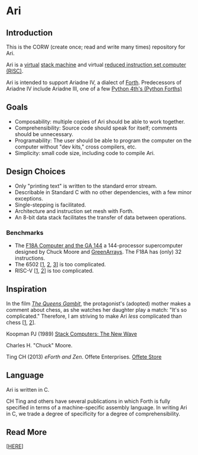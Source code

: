 Ari
===

Introduction
------------

This is the CORW (create once; read and write many times) repository for Ari.

Ari is a [virtual](https://en.wikipedia.org/wiki/Virtual_machine) [stack machine](https://en.m.wikipedia.org/wiki/Stack_machine) and virtual [reduced instruction set computer (RISC)](https://en.wikipedia.org/wiki/Reduced_instruction_set_computer).

Ari is intended to support Ariadne IV, a dialect of [Forth](http://forth.org). Predecessors of Ariadne IV include Ariadne III, one of a few [Python 4th's (Python Forths)](https://github.com/dmparrishphd/Python4th)


Goals
-----

 - Composability: multiple copies of Ari should be able to work together.
 - Comprehensibility: Source code should speak for itself; comments should be unnecessary.
 - Programability: The user should be able to program the computer on the computer without "dev kits," cross compilers, etc.
 - Simplicity: small code size, including code to compile Ari.

Design Choices
--------------

- Only "printing text" is written to the standard error stream.
- Describable in Standard C with no other dependencies, with a few minor exceptions.
- Single-stepping is facilitated.
- Architecture and instruction set mesh with Forth.
- An 8-bit data stack facilitates the transfer of data between operations.

### Benchmarks

 - The [F18A Computer and the GA 144](https://www.greenarraychips.com/home/documents/index.php) a 144-processor supercomputer designed by Chuck Moore and [GreenArrays](https://www.greenarraychips.com/index.html). The F18A has (only) 32 instructions. 
 - The 6502 \[[1](https://westerndesigncenter.com/wdc/documentation/w65c02s.pdf),
 [2](https://en.wikipedia.org/wiki/MOS_Technology_6502),
 [3](http://6502.org/)\]
 is too complicated.
 - RISC-V \[[1](https://riscv.org/),
 [2](https://en.wikipedia.org/wiki/RISC-V)\]
 is too complicated.

Inspiration
-----------

In the film [_The Queens Gambit_](https://www.netflix.com/title/80234304),
the protagonist's (adopted) mother makes a comment about chess,
as she watches her daughter play a match:
"It's so complicated."
Therefore, I am striving to make Ari _less_ complicated than chess
\[[1](https://handbook.fide.com/chapter/E012018),
[2](https://en.wikipedia.org/wiki/Rules_of_chess)\].

Koopman PJ (1989) [Stack Computers: The New Wave](https://users.ece.cmu.edu/~koopman/stack_computers/index.html)

Charles H. "Chuck" Moore.

Ting CH (2013) _eForth and Zen_. Offete Enterprises. [Offete Store](
https://www.forth.org/OffeteStore/OffeteStore.html)

Language
--------

Ari is written in C.

CH Ting and others have several publications in which Forth is fully specified in terms of a machine-specific assembly language. In writing Ari in C, we trade a degree of specificity for a degree of comprehensibility.

Read More
---------

\[[HERE](./var/opt/o0472141737327211107121024131553700252703263/share/doc/index.md)\]
